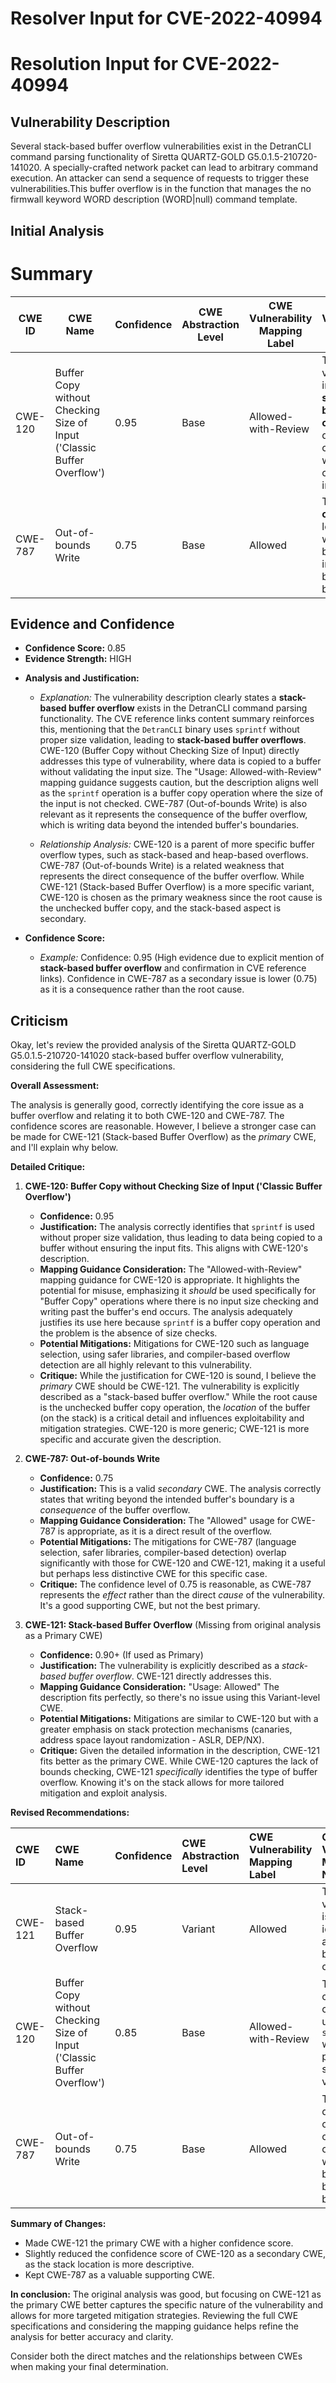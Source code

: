 # Resolver Input for CVE-2022-40994

# Resolution Input for CVE-2022-40994

## Vulnerability Description
Several stack-based buffer overflow vulnerabilities exist in the DetranCLI command parsing functionality of Siretta QUARTZ-GOLD G5.0.1.5-210720-141020. A specially-crafted network packet can lead to arbitrary command execution. An attacker can send a sequence of requests to trigger these vulnerabilities.This buffer overflow is in the function that manages the no firmwall keyword WORD description (WORD|null) command template.

## Initial Analysis
# Summary
| CWE ID | CWE Name | Confidence | CWE Abstraction Level | CWE Vulnerability Mapping Label | CWE-Vulnerability Mapping Notes |
|---|---|---|---|---|---|
| CWE-120 | Buffer Copy without Checking Size of Input ('Classic Buffer Overflow') | 0.95 | Base | Allowed-with-Review | The vulnerability involves a **stack-based buffer overflow** due to copying data without checking input size. |
| CWE-787 | Out-of-bounds Write | 0.75 | Base | Allowed | The **buffer overflow** leads to writing data beyond the intended buffer boundary. |

## Evidence and Confidence

*   **Confidence Score:** 0.85
*   **Evidence Strength:** HIGH

- **Analysis and Justification:**  
  - *Explanation:* The vulnerability description clearly states a **stack-based buffer overflow** exists in the DetranCLI command parsing functionality. The CVE reference links content summary reinforces this, mentioning that the `DetranCLI` binary uses `sprintf` without proper size validation, leading to **stack-based buffer overflows**. CWE-120 (Buffer Copy without Checking Size of Input) directly addresses this type of vulnerability, where data is copied to a buffer without validating the input size. The "Usage: Allowed-with-Review" mapping guidance suggests caution, but the description aligns well as the `sprintf` operation is a buffer copy operation where the size of the input is not checked. CWE-787 (Out-of-bounds Write) is also relevant as it represents the consequence of the buffer overflow, which is writing data beyond the intended buffer's boundaries.

  - *Relationship Analysis:* CWE-120 is a parent of more specific buffer overflow types, such as stack-based and heap-based overflows. CWE-787 (Out-of-bounds Write) is a related weakness that represents the direct consequence of the buffer overflow. While CWE-121 (Stack-based Buffer Overflow) is a more specific variant, CWE-120 is chosen as the primary weakness since the root cause is the unchecked buffer copy, and the stack-based aspect is secondary.

- **Confidence Score:**  
  - *Example:* Confidence: 0.95 (High evidence due to explicit mention of **stack-based buffer overflow** and confirmation in CVE reference links). Confidence in CWE-787 as a secondary issue is lower (0.75) as it is a consequence rather than the root cause.

## Criticism
Okay, let's review the provided analysis of the Siretta QUARTZ-GOLD G5.0.1.5-210720-141020 stack-based buffer overflow vulnerability, considering the full CWE specifications.

**Overall Assessment:**

The analysis is generally good, correctly identifying the core issue as a buffer overflow and relating it to both CWE-120 and CWE-787. The confidence scores are reasonable. However, I believe a stronger case can be made for CWE-121 (Stack-based Buffer Overflow) as the *primary* CWE, and I'll explain why below.

**Detailed Critique:**

1.  **CWE-120: Buffer Copy without Checking Size of Input ('Classic Buffer Overflow')**

    *   **Confidence:** 0.95
    *   **Justification:**  The analysis correctly identifies that `sprintf` is used without proper size validation, thus leading to data being copied to a buffer without ensuring the input fits. This aligns with CWE-120's description.
    *   **Mapping Guidance Consideration:** The "Allowed-with-Review" mapping guidance for CWE-120 is appropriate. It highlights the potential for misuse, emphasizing it *should* be used specifically for "Buffer Copy" operations where there is no input size checking and writing past the buffer's end occurs.  The analysis adequately justifies its use here because `sprintf` is a buffer copy operation and the problem is the absence of size checks.
    *   **Potential Mitigations:** Mitigations for CWE-120 such as language selection, using safer libraries, and compiler-based overflow detection are all highly relevant to this vulnerability.
    *   **Critique:** While the justification for CWE-120 is sound, I believe the *primary* CWE should be CWE-121. The vulnerability is explicitly described as a "stack-based buffer overflow." While the root cause is the unchecked buffer copy operation, the *location* of the buffer (on the stack) is a critical detail and influences exploitability and mitigation strategies. CWE-120 is more generic; CWE-121 is more specific and accurate given the description.

2.  **CWE-787: Out-of-bounds Write**

    *   **Confidence:** 0.75
    *   **Justification:** This is a valid *secondary* CWE. The analysis correctly states that writing beyond the intended buffer's boundary is a *consequence* of the buffer overflow.
    *   **Mapping Guidance Consideration:** The "Allowed" usage for CWE-787 is appropriate, as it is a direct result of the overflow.
    *   **Potential Mitigations:** The mitigations for CWE-787 (language selection, safer libraries, compiler-based detection) overlap significantly with those for CWE-120 and CWE-121, making it a useful but perhaps less distinctive CWE for this specific case.
    *   **Critique:** The confidence level of 0.75 is reasonable, as CWE-787 represents the *effect* rather than the direct *cause* of the vulnerability. It's a good supporting CWE, but not the best primary.

3.  **CWE-121: Stack-based Buffer Overflow** (Missing from original analysis as a Primary CWE)

    *   **Confidence:** 0.90+ (If used as Primary)
    *   **Justification:** The vulnerability is explicitly described as a *stack-based buffer overflow*. CWE-121 directly addresses this.
    *   **Mapping Guidance Consideration:** "Usage: Allowed"  The description fits perfectly, so there's no issue using this Variant-level CWE.
    *   **Potential Mitigations:** Mitigations are similar to CWE-120 but with a greater emphasis on stack protection mechanisms (canaries, address space layout randomization - ASLR, DEP/NX).
    *   **Critique:** Given the detailed information in the description, CWE-121 fits better as the primary CWE. While CWE-120 captures the lack of bounds checking, CWE-121 *specifically* identifies the type of buffer overflow. Knowing it's on the stack allows for more tailored mitigation and exploit analysis.

**Revised Recommendations:**

| CWE ID  | CWE Name                                                                 | Confidence | CWE Abstraction Level | CWE Vulnerability Mapping Label | CWE-Vulnerability Mapping Notes                                                                                                                                                                        |
| :------- | :----------------------------------------------------------------------- | :--------- | :-------------------- | :-------------------------------- | :----------------------------------------------------------------------------------------------------------------------------------------------------------------------------------------------------- |
| CWE-121 | Stack-based Buffer Overflow                                                | 0.95       | Variant               | Allowed                            | The vulnerability is explicitly identified as a stack-based buffer overflow.                                                                                                                  |
| CWE-120 | Buffer Copy without Checking Size of Input ('Classic Buffer Overflow') | 0.85       | Base                  | Allowed-with-Review               | The root cause is copying data using `sprintf` without proper input size validation.                                                                                                   |
| CWE-787 | Out-of-bounds Write                                                       | 0.75       | Base                  | Allowed                            | This is the direct consequence of the buffer overflow - writing data beyond the buffer's boundaries.                                                                                             |

**Summary of Changes:**

*   Made CWE-121 the primary CWE with a higher confidence score.
*   Slightly reduced the confidence score of CWE-120 as a secondary CWE, as the stack location is more descriptive.
*   Kept CWE-787 as a valuable supporting CWE.

**In conclusion:**  The original analysis was good, but focusing on CWE-121 as the primary CWE better captures the specific nature of the vulnerability and allows for more targeted mitigation strategies. Reviewing the full CWE specifications and considering the mapping guidance helps refine the analysis for better accuracy and clarity.

Consider both the direct matches and the relationships between CWEs
when making your final determination.
        